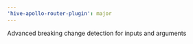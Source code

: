 ```yaml
---
'hive-apollo-router-plugin': major
---
```


Advanced breaking change detection for inputs and arguments
